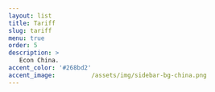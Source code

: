 ```yaml
---
layout: list
title: Tariff
slug: tariff
menu: true
order: 5
description: >
   Econ China.
accent_color: '#268bd2'
accent_image:          /assets/img/sidebar-bg-china.png
---
```

